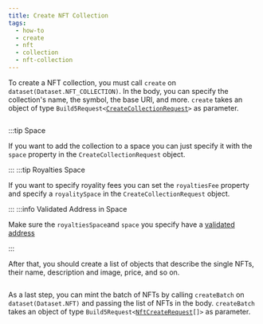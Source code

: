 ```yaml
---
title: Create NFT Collection
tags:
  - how-to
  - create
  - nft
  - collection
  - nft-collection
---
```


To create a NFT collection, you must call `create` on `dataset(Dataset.NFT_COLLECTION)`. In the body, you can specify the collection's name, the symbol, the base URI, and more.
`create` takes an object of type `Build5Request<`[`CreateCollectionRequest`](../../../reference-api/interfaces/CreateCollectionRequest.md)`>` as parameter.

```tsx file=../../../../../packages/sdk/examples/nft/https/create_collection.ts#L18-L43
```
:::tip Space

If you want to add the collection to a space you can just specify it with the `space` property in the `CreateCollectionRequest` object.

:::
:::tip Royalties Space

If you want to specify royality fees you can set the `royaltiesFee` property and specify a `royalitySpace` in the `CreateCollectionRequest` object.

:::
:::info Validated Address in Space

Make sure the `royaltiesSpace`and `space` you specify have a [validated address](../../dao-management/space/how-to/validate-address.md)

:::

After that, you should create a list of objects that describe the single NFTs, their name, description and image, price, and so on.

```tsx file=../../../../../packages/sdk/examples/nft/https/create_collection.ts#L49-L64
```

As a last step, you can mint the batch of NFTs by calling `createBatch` on `dataset(Dataset.NFT)` and passing the list of NFTs in the body.
`createBatch` takes an object of type `Build5Request<`[`NftCreateRequest`](../../../reference-api/interfaces/NftCreateRequest.md)`[]>` as parameter.

```tsx file=../../../../../packages/sdk/examples/nft/https/create_collection.ts#L66-L77
```
